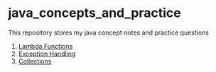 # java_concepts_and_practice
This repository stores my java concept notes and practice questions

1. [Lambda Functions](/src/main/java/com/javaforfun/lambdafunctions/lambda.md)
2. [Exception Handling](/src/main/java/com/javaforfun/exceptionhandling/exception_handling.md)
3. [Collections](/src/main/java/com/javaforfun/collections/collections.md)

[//]: # (If the links above are not working please change the first "/folderPath/" directory name to your directory name so that the path looks like /<your_directory_name>/<fileName>)